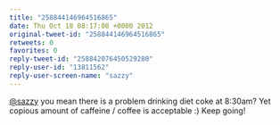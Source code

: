 ```yaml
---
title: "258844146964516865"
date: Thu Oct 18 08:17:08 +0000 2012
original-tweet-id: "258844146964516865"
retweets: 0
favorites: 0
reply-tweet-id: "258842076450529280"
reply-user-id: "13811562"
reply-user-screen-name: "sazzy"
---
```

<a href="https://twitter.com/sazzy">@sazzy</a> you mean there is a problem drinking diet coke at 8:30am? Yet copious amount of caffeine / coffee is acceptable :) Keep going!
